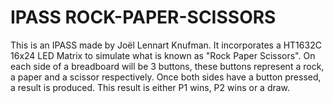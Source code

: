 # IPASS ROCK-PAPER-SCISSORS

This is an IPASS made by Joël Lennart Knufman.
It incorporates a HT1632C 16x24 LED Matrix to simulate what is known as "Rock Paper Scissors".
On each side of a breadboard will be 3 buttons, these buttons represent a rock, a paper and a scissor respectively.
Once both sides have a button pressed, a result is produced.
This result is either P1 wins, P2 wins or a draw.
